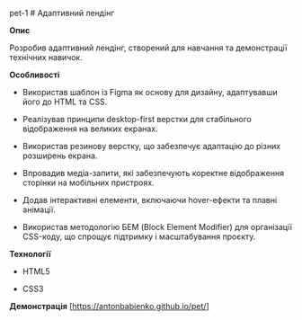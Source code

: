   p e t - 1 
 
 # Адаптивний лендінг

**Опис**  

Розробив адаптивний лендінг, створений для навчання та демонстрації технічних навичок. 

**Особливості**  

- Використав шаблон із Figma як основу для дизайну, адаптувавши його до HTML та CSS.

- Реалізував принципи desktop-first верстки для стабільного відображення на великих екранах.

- Використав резинову верстку, що забезпечує адаптацію до різних розширень екрана.

- Впровадив медіа-запити, які забезпечують коректне відображення сторінки на мобільних пристроях.

- Додав інтерактивні елементи, включаючи hover-ефекти та плавні анімації.

- Використав методологію БЕМ (Block Element Modifier) для організації CSS-коду, що спрощує підтримку і масштабування проєкту.

**Технології**  

- HTML5  

- CSS3

**Демонстрація**
[https://antonbabienko.github.io/pet/]

 


